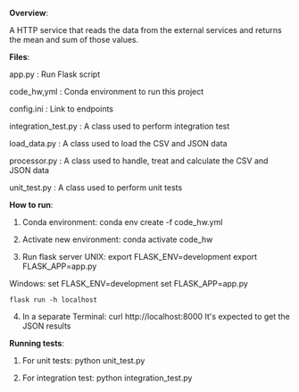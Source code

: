 **Overview**:

A HTTP service that reads the data from the external services and returns 
the mean and sum of those values.


**Files**:

app.py              :  Run Flask script

code_hw,yml         : Conda environment to run this project

config.ini          : Link to endpoints

integration_test.py : A class used to perform integration test

load_data.py        : A class used to load the CSV and JSON data

processor.py        : A class used to handle, treat and calculate the CSV and JSON data

unit_test.py        : A class used to perform unit tests


**How to run**:

1) Conda environment:
    conda env create -f code_hw.yml

2) Activate new environment:
    conda activate code_hw

3) Run flask server
UNIX:
    export FLASK_ENV=development
    export FLASK_APP=app.py

Windows:
    set FLASK_ENV=development
    set FLASK_APP=app.py

    flask run -h localhost

4) In a separate Terminal: curl http://localhost:8000
It's expected to get the JSON results


**Running tests**:

1) For unit tests:
     python unit_test.py

2) For integration test:
     python integration_test.py
